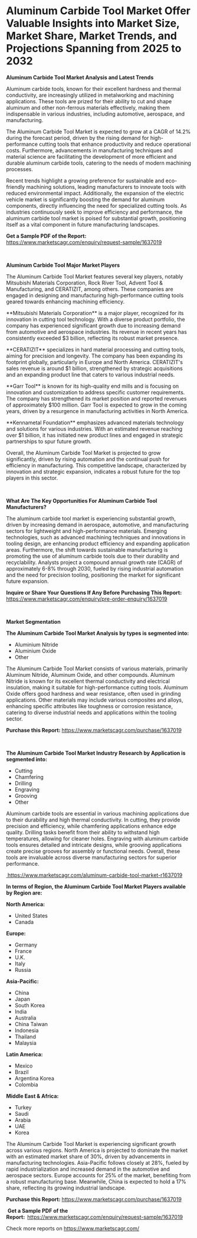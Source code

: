 <p><h1>Aluminum Carbide Tool Market Offer Valuable Insights into Market Size, Market Share, Market Trends, and Projections Spanning from 2025 to 2032</h1></p><p><strong>Aluminum Carbide Tool Market Analysis and Latest Trends</strong></p>
<p><p>Aluminum carbide tools, known for their excellent hardness and thermal conductivity, are increasingly utilized in metalworking and machining applications. These tools are prized for their ability to cut and shape aluminum and other non-ferrous materials effectively, making them indispensable in various industries, including automotive, aerospace, and manufacturing.</p><p>The Aluminum Carbide Tool Market is expected to grow at a CAGR of 14.2% during the forecast period, driven by the rising demand for high-performance cutting tools that enhance productivity and reduce operational costs. Furthermore, advancements in manufacturing techniques and material science are facilitating the development of more efficient and durable aluminum carbide tools, catering to the needs of modern machining processes.</p><p>Recent trends highlight a growing preference for sustainable and eco-friendly machining solutions, leading manufacturers to innovate tools with reduced environmental impact. Additionally, the expansion of the electric vehicle market is significantly boosting the demand for aluminum components, directly influencing the need for specialized cutting tools. As industries continuously seek to improve efficiency and performance, the aluminum carbide tool market is poised for substantial growth, positioning itself as a vital component in future manufacturing landscapes.</p></p>
<p><strong>Get a Sample PDF of the Report:&nbsp;</strong> <a href="https://www.marketscagr.com/enquiry/request-sample/1637019?utm_campaign=3537&utm_medium=2&utm_source=Github&utm_content=ia&utm_term=23032025&utm_id=aluminum-carbide-tool">https://www.marketscagr.com/enquiry/request-sample/1637019</a></p>
<p>&nbsp;</p>
<p><strong>Aluminum Carbide Tool Major Market Players</strong></p>
<p><p>The Aluminum Carbide Tool Market features several key players, notably Mitsubishi Materials Corporation, Rock River Tool, Advent Tool & Manufacturing, and CERATIZIT, among others. These companies are engaged in designing and manufacturing high-performance cutting tools geared towards enhancing machining efficiency.</p><p>**Mitsubishi Materials Corporation** is a major player, recognized for its innovation in cutting tool technology. With a diverse product portfolio, the company has experienced significant growth due to increasing demand from automotive and aerospace industries. Its revenue in recent years has consistently exceeded $3 billion, reflecting its robust market presence.</p><p>**CERATIZIT** specializes in hard material processing and cutting tools, aiming for precision and longevity. The company has been expanding its footprint globally, particularly in Europe and North America. CERATIZIT's sales revenue is around $1 billion, strengthened by strategic acquisitions and an expanding product line that caters to various industrial needs.</p><p>**Garr Tool** is known for its high-quality end mills and is focusing on innovation and customization to address specific customer requirements. The company has strengthened its market position and reported revenues of approximately $100 million. Garr Tool is expected to grow in the coming years, driven by a resurgence in manufacturing activities in North America.</p><p>**Kennametal Foundation** emphasizes advanced materials technology and solutions for various industries. With an estimated revenue reaching over $1 billion, it has initiated new product lines and engaged in strategic partnerships to spur future growth.</p><p>Overall, the Aluminum Carbide Tool Market is projected to grow significantly, driven by rising automation and the continual push for efficiency in manufacturing. This competitive landscape, characterized by innovation and strategic expansion, indicates a robust future for the top players in this sector.</p></p>
<p>&nbsp;</p>
<p><strong>What Are The Key Opportunities For Aluminum Carbide Tool Manufacturers?</strong></p>
<p><p>The aluminum carbide tool market is experiencing substantial growth, driven by increasing demand in aerospace, automotive, and manufacturing sectors for lightweight and high-performance materials. Emerging technologies, such as advanced machining techniques and innovations in tooling design, are enhancing product efficiency and expanding application areas. Furthermore, the shift towards sustainable manufacturing is promoting the use of aluminum carbide tools due to their durability and recyclability. Analysts project a compound annual growth rate (CAGR) of approximately 6-8% through 2030, fueled by rising industrial automation and the need for precision tooling, positioning the market for significant future expansion.</p></p>
<p><strong>Inquire or Share Your Questions If Any Before Purchasing This Report:</strong> <a href="https://www.marketscagr.com/enquiry/pre-order-enquiry/1637019?utm_campaign=3537&utm_medium=2&utm_source=Github&utm_content=ia&utm_term=23032025&utm_id=aluminum-carbide-tool">https://www.marketscagr.com/enquiry/pre-order-enquiry/1637019</a></p>
<p>&nbsp;</p>
<p><strong>Market Segmentation</strong></p>
<p><strong>The Aluminum Carbide Tool Market Analysis by types is segmented into:</strong></p>
<p><ul><li>Aluminium Nitride</li><li>Aluminium Oxide</li><li>Other</li></ul></p>
<p><p>The Aluminum Carbide Tool Market consists of various materials, primarily Aluminum Nitride, Aluminum Oxide, and other compounds. Aluminum Nitride is known for its excellent thermal conductivity and electrical insulation, making it suitable for high-performance cutting tools. Aluminum Oxide offers good hardness and wear resistance, often used in grinding applications. Other materials may include various composites and alloys, enhancing specific attributes like toughness or corrosion resistance, catering to diverse industrial needs and applications within the tooling sector.</p></p>
<p><strong>Purchase this Report:&nbsp;</strong><a href="https://www.marketscagr.com/purchase/1637019?utm_campaign=3537&utm_medium=2&utm_source=Github&utm_content=ia&utm_term=23032025&utm_id=aluminum-carbide-tool">https://www.marketscagr.com/purchase/1637019</a></p>
<p>&nbsp;</p>
<p><strong>The Aluminum Carbide Tool Market Industry Research by Application is segmented into:</strong></p>
<p><ul><li>Cutting</li><li>Chamfering</li><li>Drilling</li><li>Engraving</li><li>Grooving</li><li>Other</li></ul></p>
<p><p>Aluminum carbide tools are essential in various machining applications due to their durability and high thermal conductivity. In cutting, they provide precision and efficiency, while chamfering applications enhance edge quality. Drilling tasks benefit from their ability to withstand high temperatures, allowing for cleaner holes. Engraving with aluminum carbide tools ensures detailed and intricate designs, while grooving applications create precise grooves for assembly or functional needs. Overall, these tools are invaluable across diverse manufacturing sectors for superior performance.</p></p>
<p><a href="https://www.marketscagr.com/aluminum-carbide-tool-market-r1637019?utm_campaign=3537&utm_medium=2&utm_source=Github&utm_content=ia&utm_term=23032025&utm_id=aluminum-carbide-tool">&nbsp;https://www.marketscagr.com/aluminum-carbide-tool-market-r1637019</a></p>
<p><strong>In terms of Region, the Aluminum Carbide Tool Market Players available by Region are:</strong></p>
<p>
    <p> <strong> North America: </strong>
        <ul>
            <li>United States</li>
            <li>Canada</li>
        </ul>
        </p> 
    <p> <strong> Europe: </strong>
        <ul>
            <li>Germany</li>
            <li>France</li>
            <li>U.K.</li>
            <li>Italy</li>
            <li>Russia</li>
        </ul>
        </p> 
    <p> <strong> Asia-Pacific: </strong>
        <ul>
            <li>China</li>
            <li>Japan</li>
            <li>South Korea</li>
            <li>India</li>
            <li>Australia</li>
            <li>China Taiwan</li>
            <li>Indonesia</li>
            <li>Thailand</li>
            <li>Malaysia</li>
        </ul>
        </p> 
    <p> <strong> Latin America: </strong>
        <ul>
            <li>Mexico</li>
            <li>Brazil</li>
            <li>Argentina Korea</li>
            <li>Colombia</li>
        </ul>
        </p> 
    <p> <strong> Middle East & Africa: </strong>
        <ul>
            <li>Turkey</li>
            <li>Saudi</li>
            <li>Arabia</li>
            <li>UAE</li>
            <li>Korea</li>
        </ul>
    </p>
    </p>
<p><p>The Aluminum Carbide Tool Market is experiencing significant growth across various regions. North America is projected to dominate the market with an estimated market share of 30%, driven by advancements in manufacturing technologies. Asia-Pacific follows closely at 28%, fueled by rapid industrialization and increased demand in the automotive and aerospace sectors. Europe accounts for 25% of the market, benefiting from a robust manufacturing base. Meanwhile, China is expected to hold a 17% share, reflecting its growing industrial landscape.</p></p>
<p><strong>Purchase this Report: </strong><a href="https://www.marketscagr.com/purchase/1637019?utm_campaign=3537&utm_medium=2&utm_source=Github&utm_content=ia&utm_term=23032025&utm_id=aluminum-carbide-tool">https://www.marketscagr.com/purchase/1637019</a></p>
<p>&nbsp;<strong>Get a Sample PDF of the Report:&nbsp;&nbsp;</strong><a href="https://www.marketscagr.com/enquiry/request-sample/1637019?utm_campaign=3537&utm_medium=2&utm_source=Github&utm_content=ia&utm_term=23032025&utm_id=aluminum-carbide-tool">https://www.marketscagr.com/enquiry/request-sample/1637019</a></p>
<p><strong></strong></p>
<p>Check more reports on <a href="https://www.marketscagr.com/?utm_campaign=3537&utm_medium=2&utm_source=Github&utm_content=ia&utm_term=23032025&utm_id=aluminum-carbide-tool">https://www.marketscagr.com/</a></p>